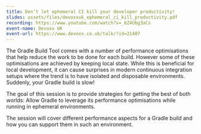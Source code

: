 ```yaml
---
title: Don’t let ephemeral CI kill your developer productivity!
slides: assets/files/devoxxuk_ephemeral_ci_kill_productivity.pdf
recording: https://www.youtube.com/watch?v=_6Z4Ubg3aCs
event-name: Devoxx UK
event-url: https://www.devoxx.co.uk/talk/?id=21407
---
```


The Gradle Build Tool comes with a number of performance optimisations that help reduce the work to be done for each build.
However some of these optimisations are achieved by keeping local state.
While this is beneficial for local development, it can cause surprises in modern continuous integration setups where the trend is to have isolated and disposable environments.
Suddenly, your Gradle build is slow!

The goal of this session is to provide strategies for getting the best of both worlds:
Allow Gradle to leverage its performance optimisations while running in ephemeral environments.

The session will cover different performance aspects for a Gradle build and how you can support them in such an environment.